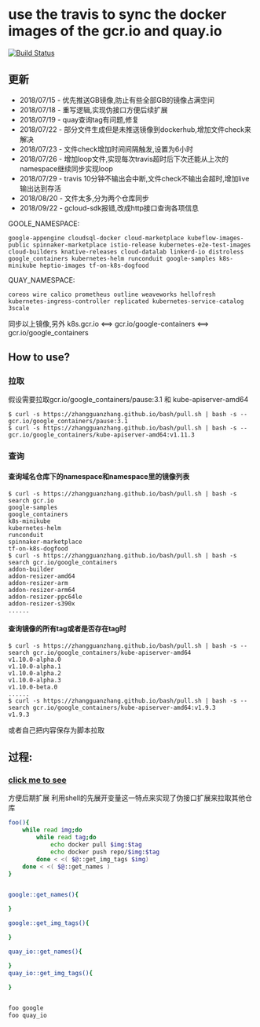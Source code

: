 # use the travis to sync the docker images of the gcr.io and quay.io 

[![Build Status](https://travis-ci.org/zhangguanzhang/gcr.io.svg?branch=develop)](https://travis-ci.org/zhangguanzhang/gcr.io)

## 更新
 * 2018/07/15 - 优先推送GB镜像,防止有些全部GB的镜像占满空间
 * 2018/07/18 - 重写逻辑,实现伪接口方便后续扩展
 * 2018/07/19 - quay查询tag有问题,修复
 * 2018/07/22 - 部分文件生成但是未推送镜像到dockerhub,增加文件check来解决
 * 2018/07/23 - 文件check增加时间间隔触发,设置为6小时
 * 2018/07/26 - 增加loop文件,实现每次travis超时后下次还能从上次的namespace继续同步实现loop
 * 2018/07/29 - travis 10分钟不输出会中断,文件check不输出会超时,增加live输出达到存活
 * 2018/08/20 - 文件太多,分为两个仓库同步
 * 2018/09/22 - gcloud-sdk报错,改成http接口查询各项信息
 
GOOLE_NAMESPACE:
```
google-appengine cloudsql-docker cloud-marketplace kubeflow-images-public spinnaker-marketplace istio-release kubernetes-e2e-test-images cloud-builders knative-releases cloud-datalab linkerd-io distroless google_containers kubernetes-helm runconduit google-samples k8s-minikube heptio-images tf-on-k8s-dogfood
```
QUAY_NAMESPACE:
```
coreos wire calico prometheus outline weaveworks hellofresh kubernetes-ingress-controller replicated kubernetes-service-catalog 3scale
```
同步以上镜像,另外
k8s.gcr.io <==> gcr.io/google-containers <==> gcr.io/google_containers 


## How to use?

### 拉取
假设需要拉取gcr.io/google_containers/pause:3.1 和 kube-apiserver-amd64
```
$ curl -s https://zhangguanzhang.github.io/bash/pull.sh | bash -s -- gcr.io/google_containers/pause:3.1
$ curl -s https://zhangguanzhang.github.io/bash/pull.sh | bash -s -- gcr.io/google_containers/kube-apiserver-amd64:v1.11.3
```
### 查询
#### 查询域名仓库下的namespace和namespace里的镜像列表
```
$ curl -s https://zhangguanzhang.github.io/bash/pull.sh | bash -s search gcr.io
google-samples
google_containers
k8s-minikube
kubernetes-helm
runconduit
spinnaker-marketplace
tf-on-k8s-dogfood
$ curl -s https://zhangguanzhang.github.io/bash/pull.sh | bash -s search gcr.io/google_containers
addon-builder
addon-resizer-amd64
addon-resizer-arm
addon-resizer-arm64
addon-resizer-ppc64le
addon-resizer-s390x
......
```

#### 查询镜像的所有tag或者是否存在tag时
```
$ curl -s https://zhangguanzhang.github.io/bash/pull.sh | bash -s -- search gcr.io/google_containers/kube-apiserver-amd64
v1.10.0-alpha.0
v1.10.0-alpha.1
v1.10.0-alpha.2
v1.10.0-alpha.3
v1.10.0-beta.0
......
$ curl -s https://zhangguanzhang.github.io/bash/pull.sh | bash -s -- search gcr.io/google_containers/kube-apiserver-amd64:v1.9.3
v1.9.3
```

或者自己把内容保存为脚本拉取


## 过程:
### [click me to see](https://zhangguanzhang.github.io/2018/07/08/travis-sync-gcr-io/)
方便后期扩展
利用shell的先展开变量这一特点来实现了伪接口扩展来拉取其他仓库
```bash
foo(){
    while read img;do
        while read tag;do
            echo docker pull $img:$tag
            echo docker push repo/$img:$tag
        done < <( $@::get_img_tags $img)
    done < <( $@::get_names )
}


google::get_names(){

}

google::get_img_tags(){

}

quay_io::get_names(){

}
quay_io::get_img_tags(){

}


foo google
foo quay_io
```
